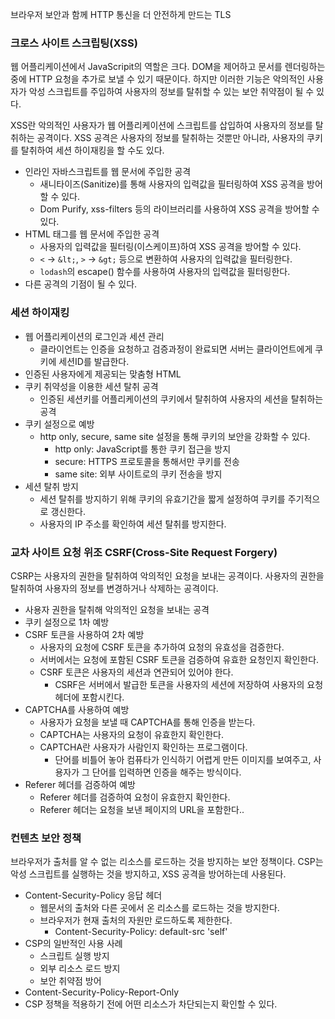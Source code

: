 브라우저 보안과 함께 HTTP 통신을 더 안전하게 만드는 TLS
### 크로스 사이트 스크립팅(XSS)

웹 어플리케이션에서 JavaScripit의 역할은 크다. DOM을 제어하고 문서를 렌더링하는 중에 HTTP 요청을 추가로 보낼 수 있기 때문이다. 하지만 이러한 기능은 악의적인 사용자가 악성 스크립트를 주입하여 사용자의 정보를 탈취할 수 있는 보안 취약점이 될 수 있다.

XSS란 악의적인 사용자가 웹 어플리케이션에 스크립트를 삽입하여 사용자의 정보를 탈취하는 공격이다. XSS 공격은 사용자의 정보를 탈취하는 것뿐만 아니라, 사용자의 쿠키를 탈취하여 세션 하이재킹을 할 수도 있다.

- 인라인 자바스크립트를 웹 문서에 주입한 공격
	- 새니타이즈(Sanitize)를 통해 사용자의 입력값을 필터링하여 XSS 공격을 방어할 수 있다.
	- Dom Purify, xss-filters 등의 라이브러리를 사용하여 XSS 공격을 방어할 수 있다.
- HTML 태그를 웹 문서에 주입한 공격
	- 사용자의 입력값을 필터링(이스케이프)하여 XSS 공격을 방어할 수 있다.
	- `<` → `&lt;`, `>` → `&gt;` 등으로 변환하여 사용자의 입력값을 필터링한다.
	- `lodash`의 escape() 함수를 사용하여 사용자의 입력값을 필터링한다.
- 다른 공격의 기점이 될 수 있다.

### 세션 하이재킹

- 웹 어플리케이션의 로그인과 세션 관리
	- 클라이언트는 인증을 요청하고 검증과정이 완료되면 서버는 클라이언트에게 쿠키에 세션ID를 발급한다.
- 인증된 사용자에게 제공되는 맞춤형 HTML
- 쿠키 취약성을 이용한 세션 탈취 공격
	- 인증된 세션키를 어플리케이션의 쿠키에서 탈취하여 사용자의 세션을 탈취하는 공격
- 쿠키 설정으로 예방
	- http only, secure, same site 설정을 통해 쿠키의 보안을 강화할 수 있다.
		- http only: JavaScript를 통한 쿠키 접근을 방지
		- secure: HTTPS 프로토콜을 통해서만 쿠키를 전송
		- same site: 외부 사이트로의 쿠키 전송을 방지
- 세션 탈취 방지
	- 세션 탈취를 방지하기 위해 쿠키의 유효기간을 짧게 설정하여 쿠키를 주기적으로 갱신한다.
	- 사용자의 IP 주소를 확인하여 세션 탈취를 방지한다.

### 교차 사이트 요청 위조 CSRF(Cross-Site Request Forgery)

CSRP는 사용자의 권한을 탈취하여 악의적인 요청을 보내는 공격이다. 사용자의 권한을 탈취하여 사용자의 정보를 변경하거나 삭제하는 공격이다.

- 사용자 권한을 탈취해 악의적인 요청을 보내는 공격
- 쿠키 설정으로 1차 예방
- CSRF 토큰을 사용하여 2차 예방
	- 사용자의 요청에 CSRF 토큰을 추가하여 요청의 유효성을 검증한다.
	- 서버에서는 요청에 포함된 CSRF 토큰을 검증하여 유효한 요청인지 확인한다.
	- CSRF 토큰은 사용자의 세션과 연관되어 있어야 한다.
		- CSRF은 서버에서 발급한 토큰을 사용자의 세션에 저장하여 사용자의 요청 헤더에 포함시킨다.
- CAPTCHA를 사용하여 예방
	- 사용자가 요청을 보낼 때 CAPTCHA를 통해 인증을 받는다.
	- CAPTCHA는 사용자의 요청이 유효한지 확인한다.
	- CAPTCHA란 사용자가 사람인지 확인하는 프로그램이다.
		- 단어를 비틀어 놓아 컴퓨타가 인식하기 어렵게 만든 이미지를 보여주고, 사용자가 그 단어를 입력하면 인증을 해주는 방식이다.
- Referer 헤더를 검증하여 예방
	- Referer 헤더를 검증하여 요청이 유효한지 확인한다.
	- Referer 헤더는 요청을 보낸 페이지의 URL을 포함한다..



### 컨텐츠 보안 정책

브라우저가 출처를 알 수 없는 리소스를 로드하는 것을 방지하는 보안 정책이다. CSP는 악성 스크립트를 실행하는 것을 방지하고, XSS 공격을 방어하는데 사용된다.

- Content-Security-Policy 응답 헤더
	- 웹문서의 출처와 다른 곳에서 온 리소스를 로드하는 것을 방지한다.
	- 브라우저가 현재 출처의 자원만 로드하도록 제한한다.
		- Content-Security-Policy: default-src 'self'
- CSP의 일반적인 사용 사례
	- 스크립트 실행 방지
	- 외부 리소스 로드 방지
	- 보안 취약점 방어
- Content-Security-Policy-Report-Only
- CSP 정책을 적용하기 전에 어떤 리소스가 차단되는지 확인할 수 있다.


